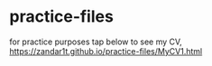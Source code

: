 # practice-files
for practice purposes
tap below to see my CV,
https://zandar1t.github.io/practice-files/MyCV1.html
